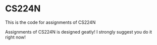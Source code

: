 # CS224N
This is the code for assignments of CS224N

Assignments of CS224N is designed geatly! I strongly suggest you do it right now!
